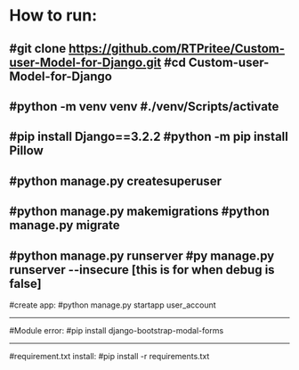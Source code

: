 # How to run:
#git clone https://github.com/RTPritee/Custom-user-Model-for-Django.git
#cd Custom-user-Model-for-Django
-------------------------
#python -m venv venv
#./venv/Scripts/activate
-------------------------
#pip install Django==3.2.2
#python -m pip install Pillow
-------------------------
#python manage.py createsuperuser
-------------------------
#python manage.py makemigrations
#python manage.py migrate
-------------------------
#python manage.py runserver
#py manage.py runserver --insecure [this is for when debug is false]
-------------------------
#create app:
#python manage.py startapp user_account

-------------------------
#Module error:
#pip install django-bootstrap-modal-forms

-------------------------

#requirement.txt install:
#pip install -r requirements.txt 
